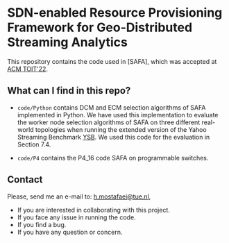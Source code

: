 # SDN-enabled Resource Provisioning Framework for Geo-Distributed Streaming Analytics

This repository contains the code used in [SAFA], which was accepted at [ACM TOIT'22](https://dl.acm.org/doi/10.1145/3571158).

## What can I find in this repo?

* `code/Python` contains DCM and ECM selection algorithms of SAFA implemented in Python.
We have used this implementation to evaluate the worker node selection algorithms of SAFA on three different real-world topologies when running the extended version of the Yahoo Streaming Benchmark [YSB](https://github.com/dataArtisans/yahoo-streaming-benchmark). We used this code for the evaluation in Section 7.4. 

* `code/P4` contains the P4_16 code SAFA on programmable switches.<br/>

 ## Contact

Please, send me an e-mail to: h.mostafaei@tue.nl,
- If you are interested in collaborating with this project.
- If you face any issue in running the code.
- If you find a bug.
- If you have any question or concern.
